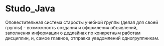 # Studo_Java

Оповестительная система старосты учебной группы (делал для своей группы) - возможность создания и оформления объявлений,
заполнения информации о дедлайнах по конкретным работам дисциплин, и, самое главное, отправка уведомлений одногруппникам.
